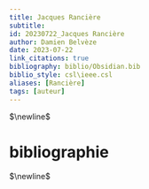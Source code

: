 ```yaml
---
title: Jacques Rancière
subtitle:
id: 20230722_Jacques Rancière
author: Damien Belvèze
date: 2023-07-22
link_citations: true
bibliography: biblio/Obsidian.bib
biblio_style: csl\ieee.csl
aliases: [Rancière]
tags: [auteur]
---
```




$\newline$
# bibliographie
$\newline$






